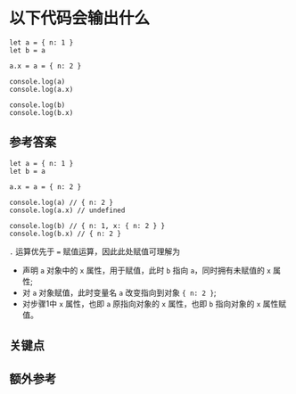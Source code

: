 # 以下代码会输出什么

```es6
let a = { n: 1 }
let b = a

a.x = a = { n: 2 }

console.log(a)
console.log(a.x)

console.log(b)
console.log(b.x)
```

## 参考答案

```es6
let a = { n: 1 }
let b = a

a.x = a = { n: 2 }

console.log(a) // { n: 2 }
console.log(a.x) // undefined

console.log(b) // { n: 1, x: { n: 2 } }
console.log(b.x) // { n: 2 }
```

`.` 运算优先于 `=` 赋值运算，因此此处赋值可理解为

* 声明 `a` 对象中的 `x` 属性，用于赋值，此时 `b` 指向 `a`，同时拥有未赋值的 `x` 属性;
* 对 `a` 对象赋值，此时变量名 `a` 改变指向到对象 `{ n: 2 }`;
* 对步骤1中 `x` 属性，也即 `a` 原指向对象的 `x` 属性，也即 `b` 指向对象的 `x` 属性赋值。

## 关键点

## 额外参考

<!-- tags: (javascript) -->

<!-- expertise: (1) -->